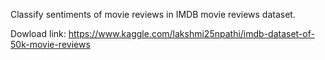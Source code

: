 
Classify sentiments of movie reviews in IMDB movie reviews dataset.

Dowload link: https://www.kaggle.com/lakshmi25npathi/imdb-dataset-of-50k-movie-reviews

